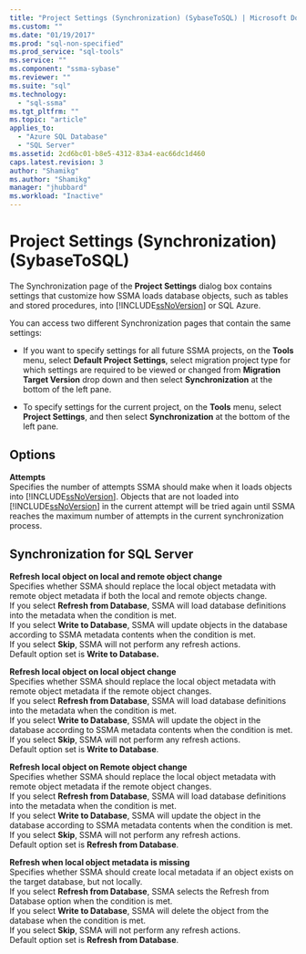 ```yaml
---
title: "Project Settings (Synchronization) (SybaseToSQL) | Microsoft Docs"
ms.custom: ""
ms.date: "01/19/2017"
ms.prod: "sql-non-specified"
ms.prod_service: "sql-tools"
ms.service: ""
ms.component: "ssma-sybase"
ms.reviewer: ""
ms.suite: "sql"
ms.technology: 
  - "sql-ssma"
ms.tgt_pltfrm: ""
ms.topic: "article"
applies_to: 
  - "Azure SQL Database"
  - "SQL Server"
ms.assetid: 2cd6bc01-b8e5-4312-83a4-eac66dc1d460
caps.latest.revision: 3
author: "Shamikg"
ms.author: "Shamikg"
manager: "jhubbard"
ms.workload: "Inactive"
---
```

# Project Settings (Synchronization) (SybaseToSQL)
The Synchronization page of the **Project Settings** dialog box contains settings that customize how SSMA loads database objects, such as tables and stored procedures, into [!INCLUDE[ssNoVersion](../../includes/ssnoversion_md.md)] or SQL Azure.  
  
You can access two different Synchronization pages that contain the same settings:  
  
-   If you want to specify settings for all future SSMA projects, on the **Tools** menu, select **Default Project Settings**, select migration project type for which settings are required to be viewed or changed from **Migration Target Version** drop down and then select **Synchronization** at the bottom of the left pane.  
  
-   To specify settings for the current project, on the **Tools** menu, select **Project Settings**, and then select **Synchronization** at the bottom of the left pane.  
  
## Options  
**Attempts**  
Specifies the number of attempts SSMA should make when it loads objects into [!INCLUDE[ssNoVersion](../../includes/ssnoversion_md.md)]. Objects that are not loaded into [!INCLUDE[ssNoVersion](../../includes/ssnoversion_md.md)] in the current attempt will be tried again until SSMA reaches the maximum number of attempts in the current synchronization process.  
  
## Synchronization for SQL Server  
**Refresh local object on local and remote object change**  
Specifies whether SSMA should replace the local object metadata with remote object metadata if both the local and remote objects change.  
If you select **Refresh from Database**, SSMA will load database definitions into the metadata when the condition is met.  
If you select **Write to Database**, SSMA will update objects in the database according to SSMA metadata contents when the condition is met.  
If you select **Skip**, SSMA will not perform any refresh actions.   
Default option set is **Write to Database.**  
  
**Refresh local object on local object change**  
Specifies whether SSMA should replace the local object metadata with remote object metadata if the remote object changes.  
If you select **Refresh from Database**, SSMA will load database definitions into the metadata when the condition is met.  
If you select **Write to Database**, SSMA will update the object in the database according to SSMA metadata contents when the condition is met.  
If you select **Skip**, SSMA will not perform any refresh actions.   
Default option set is **Write to Database**.  
  
**Refresh local object on Remote object change**  
Specifies whether SSMA should replace the local object metadata with remote object metadata if the remote object changes.  
If you select **Refresh from Database**, SSMA will load database definitions into the metadata when the condition is met.  
If you select **Write to Database**, SSMA will update the object in the database according to SSMA metadata contents when the condition is met.  
If you select **Skip**, SSMA will not perform any refresh actions.   
Default option set is **Refresh from Database**.  
  
**Refresh when local object metadata is missing**  
Specifies whether SSMA should create local metadata if an object exists on the target database, but not locally.  
If you select **Refresh from Database**, SSMA selects the Refresh from Database option when the condition is met.  
If you select **Write to Database**, SSMA will delete the object from the database when the condition is met.  
If you select **Skip**, SSMA will not perform any refresh actions.   
Default option set is **Refresh from Database**.  
  
